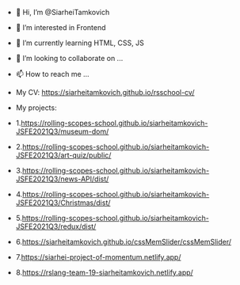 - 👋 Hi, I’m @SiarheiTamkovich
- 👀 I’m interested in Frontend
- 🌱 I’m currently learning HTML, CSS, JS
- 💞️ I’m looking to collaborate on ...
- 📫 How to reach me ...
- My CV:
https://siarheitamkovich.github.io/rsschool-cv/

- My projects:
- 1.https://rolling-scopes-school.github.io/siarheitamkovich-JSFE2021Q3/museum-dom/
- 2.https://rolling-scopes-school.github.io/siarheitamkovich-JSFE2021Q3/art-quiz/public/
- 3.https://rolling-scopes-school.github.io/siarheitamkovich-JSFE2021Q3/news-API/dist/
- 4.https://rolling-scopes-school.github.io/siarheitamkovich-JSFE2021Q3/Christmas/dist/
- 5.https://rolling-scopes-school.github.io/siarheitamkovich-JSFE2021Q3/redux/dist/
- 6.https://siarheitamkovich.github.io/cssMemSlider/cssMemSlider/
- 7.https://siarhei-project-of-momentum.netlify.app/
- 8.https://rslang-team-19-siarheitamkovich.netlify.app/
<!---
SiarheiTamkovich/SiarheiTamkovich is a ✨ special ✨ repository because its `README.md` (this file) appears on your GitHub profile.
You can click the Preview link to take a look at your changes.
--->
